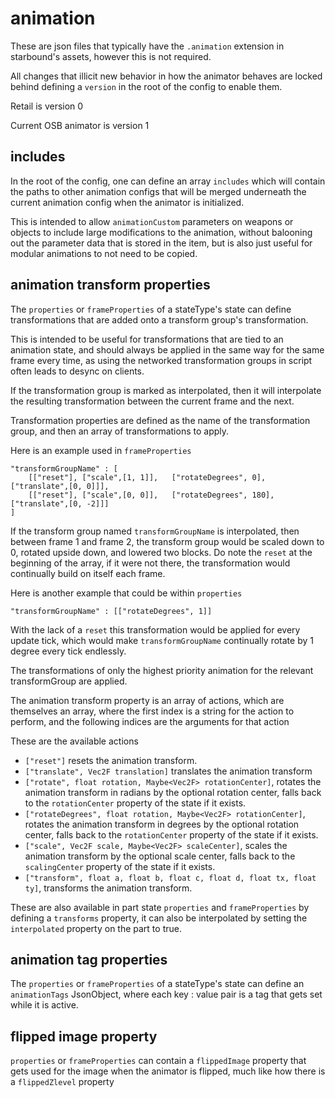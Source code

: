 # animation

These are json files that typically have the `.animation` extension in starbound's assets, however this is not required.

All changes that illicit new behavior in how the animator behaves are locked behind defining a `version` in the root of the config to enable them.

Retail is version 0

Current OSB animator is version 1

## includes

In the root of the config, one can define an array `includes` which will contain the paths to other animation configs that will be merged underneath the current animation config when the animator is initialized.

This is intended to allow `animationCustom` parameters on weapons or objects to include large modifications to the animation, without balooning out the parameter data that is stored in the item, but is also just useful for modular animations to not need to be copied.

## animation transform properties

The `properties` or `frameProperties` of a stateType's state can define transformations that are added onto a transform group's transformation.

This is intended to be useful for transformations that are tied to an animation state, and should always be applied in the same way for the same frame every time, as using the networked transformation groups in script often leads to desync on clients.

If the transformation group is marked as interpolated, then it will interpolate the resulting transformation between the current frame and the next.

Transformation properties are defined as the name of the transformation group, and then an array of transformations to apply.

Here is an example used in `frameProperties`
```
"transformGroupName" : [
    [["reset"],	["scale",[1, 1]],	["rotateDegrees", 0],	["translate",[0, 0]]],
    [["reset"],	["scale",[0, 0]],	["rotateDegrees", 180],	["translate",[0, -2]]]
]
```
If the transform group named `transformGroupName` is interpolated, then between frame 1 and frame 2, the transform group would be scaled down to 0, rotated upside down, and lowered two blocks. Do note the `reset` at the beginning of the array, if it were not there, the transformation would continually build on itself each frame.

Here is another example that could be within `properties`
```
"transformGroupName" : [["rotateDegrees", 1]]
```
With the lack of a `reset` this transformation would be applied for every update tick, which would make `transformGroupName` continually rotate by 1 degree every tick endlessly.

The transformations of only the highest priority animation for the relevant transformGroup are applied.

The animation transform property is an array of actions, which are themselves an array, where the first index is a string for the action to perform, and the following indices are the arguments for that action

These are the available actions
- `["reset"]` resets the animation transform.
- `["translate", Vec2F translation]` translates the animation transform
- `["rotate", float rotation, Maybe<Vec2F> rotationCenter]`, rotates the animation transform in radians by the optional rotation center, falls back to the `rotationCenter` property of the state if it exists.
- `["rotateDegrees", float rotation, Maybe<Vec2F> rotationCenter]`, rotates the animation transform in degrees by the optional rotation center, falls back to the `rotationCenter` property of the state if it exists.
- `["scale", Vec2F scale, Maybe<Vec2F> scaleCenter]`, scales the animation transform by the optional scale center, falls back to the `scalingCenter` property of the state if it exists.
- `["transform", float a, float b, float c, float d, float tx, float ty]`, transforms the animation transform.

These are also available in part state `properties` and `frameProperties` by defining a `transforms` property, it can also be interpolated by setting the `interpolated` property on the part to true.

## animation tag properties
The `properties` or `frameProperties` of a stateType's state can define an `animationTags` JsonObject, where each key : value pair is a tag that gets set while it is active.

## flipped image property
`properties` or `frameProperties` can contain a `flippedImage` property that gets used for the image when the animator is flipped, much like how there is a `flippedZlevel` property
